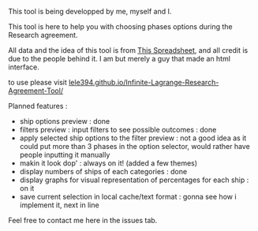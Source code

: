 This tool is being developped by me, myself and I. 

This tool is here to help you with choosing phases options during the Research agreement.

All data and the idea of this tool is from [This Spreadsheet](https://docs.google.com/spreadsheets/d/1ij5KR9YgrgBzRJ9jCc4f05MoJk0hqo4rjhMjZHo75bw/edit#gid=733054669), and all credit is due to the people behind it. I am but merely a guy that made an html interface.

to use please visit [lele394.github.io/Infinite-Lagrange-Research-Agreement-Tool/](https://lele394.github.io/Infinite-Lagrange-Research-Agreement-Tool/)

Planned features :
* ship options preview : done
* filters preview : input filters to see possible outcomes : done
* apply selected ship options to the filter preview : not a good idea as it could put more than 3 phases in the option selector, would rather have people inputting it manually
* makin it look dop' : always on it! (added a few themes)
* display numbers of ships of each categories : done
* display graphs for visual representation of percentages for each ship : on it
* save current selection in local cache/text format : gonna see how i implement it, next in line

Feel free to contact me here in the issues tab.
